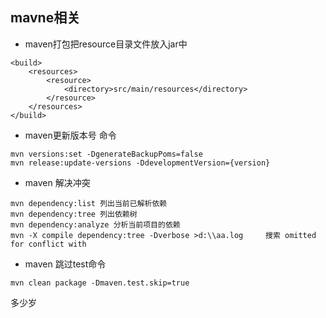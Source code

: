 ## mavne相关
- maven打包把resource目录文件放入jar中
````
<build>
    <resources>
        <resource>
            <directory>src/main/resources</directory>
        </resource>
    </resources>
</build>
````
- maven更新版本号 命令
````
mvn versions:set -DgenerateBackupPoms=false
mvn release:update-versions -DdevelopmentVersion={version}
````
- maven 解决冲突
````
mvn dependency:list 列出当前已解析依赖
mvn dependency:tree 列出依赖树
mvn dependency:analyze 分析当前项目的依赖
mvn -X compile dependency:tree -Dverbose >d:\\aa.log     搜索 omitted for conflict with
````
- maven 跳过test命令
````
mvn clean package -Dmaven.test.skip=true
````
多少岁